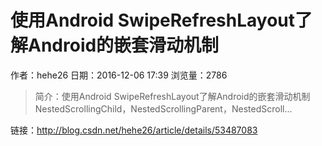 # 使用Android SwipeRefreshLayout了解Android的嵌套滑动机制
作者：hehe26
日期：2016-12-06 17:39
浏览量：2786
> 简介：使用Android SwipeRefreshLayout了解Android的嵌套滑动机制
NestedScrollingChild，NestedScrollingParent，NestedScroll...

 链接：http://blog.csdn.net/hehe26/article/details/53487083
